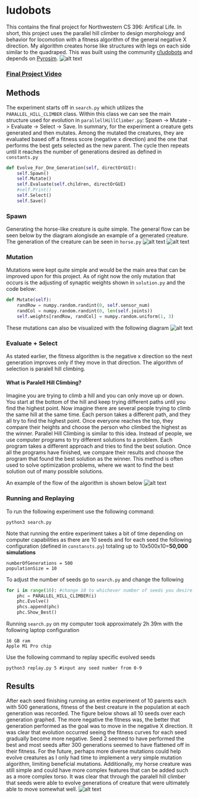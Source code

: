 # ludobots
This contains the final project for Northwestern CS 396: Artifical Life. In short, this project uses the parallel hill climber to design morphology and behavior for locomotion with a fitness algorithm of the general negative X direction. My algorithm creates horse like structures with legs on each side similar to the quadraped. This was built using the community [r/ludobots](https://www.reddit.com/r/ludobots/) and depends on [Pyrosim](https://github.com/jbongard/pyrosim). 
![alt text](https://github.com/jeffersonxu/ludobots/blob/assignment8/final.gif)

### [Final Project Video](https://youtu.be/oUPcq3XFy1s)

## Methods
The experiment starts off in `search.py` which utilizes the `PARALLEL_HILL_CLIMBER` class. Within this class we can see the main structure used for  evolution in `parallellHillClimber.py`: Spawn -> Mutate -> Evaluate -> Select -> Save. In summary, for the experiment a creature gets generated and then mutates. Among the mutated the creatures, they are evaluated based off a fitness score (negative x direction) and the one that performs the best gets selected as the new parent. The cycle then repeats until it reaches the number of generations desired as defined in `constants.py`
```python
def Evolve_For_One_Generation(self, directOrGUI):
    self.Spawn()
    self.Mutate()
    self.Evaluate(self.children, directOrGUI)
    #self.Print()
    self.Select()
    self.Save()
```
### Spawn
Generating the horse-like creature is quite simple. The general flow can be seen below by the diagram alongisde an example of a generated creature. The generation of the creature can be seen in `horse.py`
![alt text](https://github.com/jeffersonxu/ludobots/blob/assignment8/algorithm.png)
![alt text](https://github.com/jeffersonxu/ludobots/blob/assignment8/genotype.jpeg)

### Mutation
Mutations were kept quite simple and would be the main area that can be improved upon for this project. As of right now the only mutation that occurs is the adjusting of synaptic weights shown in `solution.py` and the code below:
```python
def Mutate(self):
    randRow = numpy.random.randint(0, self.sensor_num)
    randCol = numpy.random.randint(0, len(self.joints))
    self.weights[randRow, randCol] = numpy.random.uniform(1, 3)
```
These mutations can also be visualized with the following diagram
![alt text](https://github.com/jeffersonxu/ludobots/blob/assignment8/mutation.png)

### Evaluate + Select
As stated earlier, the fitness algorithm is the negative x direction so the next generation improves only if they move in that direction. The algorithm of selection is paralell hill climbing. 

#### What is Paralell Hill Climbing?
Imagine you are trying to climb a hill and you can only move up or down. You start at the bottom of the hill and keep trying different paths until you find the highest point. Now imagine there are several people trying to climb the same hill at the same time. Each person takes a different path, and they all try to find the highest point. Once everyone reaches the top, they compare their heights and choose the person who climbed the highest as the winner. Parallel Hill Climbing is similar to this idea. Instead of people, we use computer programs to try different solutions to a problem. Each program takes a different approach and tries to find the best solution. Once all the programs have finished, we compare their results and choose the program that found the best solution as the winner. This method is often used to solve optimization problems, where we want to find the best solution out of many possible solutions.

An example of the flow of the algorithm is shown below
![alt text](https://github.com/jeffersonxu/ludobots/blob/assignment8/parallel.png)


### Running and Replaying
To run the following experiment use the following command:
```
python3 search.py
```
Note that running the entire experiment takes a bit of time depending on computer capabilities as there are 10 seeds and for each seed the following configuration (defined in `constansts.py`) totaling up to 10x500x10=**50,000 simulations**
```
numberOfGenerations = 500
populationSize = 10
```
To adjust the number of seeds go to `search.py` and change the following
```python
for i in range(10): #change 10 to whichever number of seeds you desire
    phc = PARALLEL_HILL_CLIMBER(i)
    phc.Evolve()
    phcs.append(phc)
    phc.Show_Best()
```

Running `search.py` on my computer took approximately 2h 39m with the following laptop configuration
```
16 GB ram
Apple M1 Pro chip
```
Use the following command to replay specific evolved seeds
```
python3 replay.py 5 #input any seed number from 0-9
```
## Results
After each seed finishing running an entire experiment of 10 parents each with 500 generations, fitness of the best creature in the population at each generation was recorded. The figure below shows all 10 seeds over each generation graphed. The more negative the fitness was, the better that generation performed as the goal was to move in the negative X direction. It was clear that evolution occurred seeing the fitness curves for each seed gradually become more negative. Seed 2 seemed to have performed the best and most seeds after 300 generations seemed to have flattened off in their fitness. For the future, perhaps more diverse mutations could help evolve creatures as I only had time to implement a very simple mutation algorithm, limiting beneficial mutations. Additionally, my horse creature was still simple and could have more complex features that can be added such as a more complex torso. It was clear that through the paralell hill climber that seeds were able to evolve generations of creature that were ultimately able to move somewhat well.
![alt text](https://github.com/jeffersonxu/ludobots/blob/assignment8/diagramFINAL.png)


